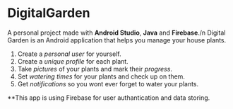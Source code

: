 # DigitalGarden
A personal project made with **Android Studio**, **Java** and **Firebase**./n
Digital Garden is an Android application that helps you manage your house plants.

1. Create a *personal user* for yourself.
2. Create a *unique profile* for each plant.
3. Take *pictures* of your plants and mark their *progress*.
4. Set *watering times* for your plants and check up on them.
5. Get *notifications* so you wont ever forget to water your plants.

**This app is using Firebase for user authantication and data storing.
